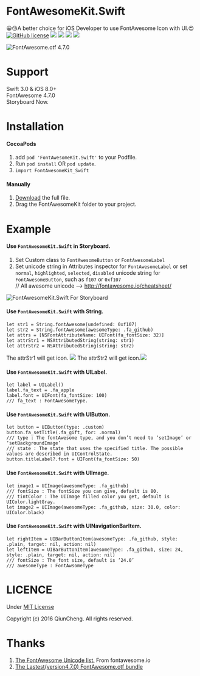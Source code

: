FontAwesomeKit.Swift
========
😀😘A better choice for iOS Developer to use FontAwesome Icon with UI.😍     
[![GitHub license](https://img.shields.io/badge/license-MIT-blue.svg)](https://raw.githubusercontent.com/qiuncheng/FontAwesomeKit.Swift/master/LICENSE)
[![](https://img.shields.io/badge/Pod-v0.4.0-brightgreen.svg)](https://cocoapods.org/pods/FontAwesomeKit.Swift)
[![](https://img.shields.io/badge/support-iOS8-lightgrey.svg)](https://github.com/qiuncheng/FontAwesomeKit.Swift)
[![](https://img.shields.io/badge/platform-iOS-yellow.svg)](https://github.com/qiuncheng/FontAwesomeKit.Swift)
[![](https://img.shields.io/badge/Swift-3.0-yellowgreen.svg)](https://github.com/qiuncheng/FontAwesomeKit.Swift)

![FontAwesome.otf 4.7.0](https://raw.githubusercontent.com/qiuncheng/FontAwesomeKit.Swift/master/Screenshots/FontAwesomeKitExample.png)

Support
========
Swift 3.0 & iOS 8.0+   
FontAwesome 4.7.0  
Storyboard Now.

Installation
========
#### CocoaPods
1. add `pod 'FontAwesomeKit.Swift'` to your Podfile.
2. Run `pod install` OR `pod update`.
3. `import FontAwesomeKit_Swift`

#### Manually
1. [Download](https://github.com/qiuncheng/FontAwesomeKit.Swift/archive/master.zip) the full file.
2. Drag the FontAwesomeKit folder to your project.

Example
========

#### Use `FontAwesomeKit.Swift` in Storyboard. 
 1. Set Custom class to `FontAwesomeButton` or `FontAwesomeLabel`
 2. Set unicode string in Attributes inspector for `FontAwesomeLabel` or set `normal`, `highlighted`, `selected`, `disabled` unicode string for `FontAwesomeButton`, such as `f107` or `0xf107`  
 // All awesome unicode --> http://fontawesome.io/cheatsheet/


![FontAwesomeKit.Swift For Storyboard](https://raw.githubusercontent.com/qiuncheng/FontAwesomeKit.Swift/master/Screenshots/storyboard.jpg)

#### Use `FontAwesomeKit.Swift` with String.
```
let str1 = String.fontAwesome(undefined: 0xf107)
let str2 = String.fontAwesome(awesomeType: .fa_github)
let attrs = [NSFontAttributeName: UIFont(fa_fontSize: 32)]
let attrStr1 = NSAttributedString(string: str1)
let attrStr2 = NSAttributedString(string: str2)
```
The attrStr1 will get icon. ![](http://7xk67j.com1.z0.glb.clouddn.com/gift.png)
The attrStr2 will get icon.![](http://7xk67j.com1.z0.glb.clouddn.com/github.png)
#### Use `FontAwesomeKit.Swift` with UILabel.
```
let label = UILabel()
label.fa_text = .fa_apple
label.font = UIFont(fa_fontSize: 100)
/// fa_text : FontAwesomeType.
```
#### Use `FontAwesomeKit.Swift` with UIButton.
```
let button = UIButton(type: .custom)
button.fa_setTitle(.fa_gift, for: .normal)
/// type : The fontAwesome type, and you don’t need to ‘setImage’ or ‘setBackgroundImage’
/// state : The state that uses the specified title. The possible values are described in UIControlState.
button.titleLabel?.font = UIFont(fa_fontSize: 50)
```
#### Use `FontAwesomeKit.Swift` with UIImage.
```
let image1 = UIImage(awesomeType: .fa_github)
/// fontSize : The fontSize you can give, default is 80.
/// tintColor : The UIImage filled color you get, default is UIColor.lightGray.
let image2 = UIImage(awesomeType: .fa_github, size: 30.0, color: UIColor.black)
```
#### Use `FontAwesomeKit.Swift` with UINavigationBarItem.
```
let rightItem = UIBarButtonItem(awesomeType: .fa_github, style: .plain, target: nil, action: nil)
let leftItem = UIBarButtonItem(awesomeType: .fa_github, size: 24, style: .plain, target: nil, action: nil)
/// fontSize : The font size, default is ‘24.0’
/// awesomeType : FontAwsomeType
```

LICENCE
========
Under [MIT License](https://github.com/qiuncheng/FontAwesomeKit.Swift/blob/master/LICENSE)

Copyright (c) 2016 QiunCheng. All rights reserved.

Thanks
========
1. [The FontAwesome Unicode list.](http://fontawesome.io/cheatsheet/) From fontawesome.io
2. [The Lastest(version4.7.0) FontAwesome.otf bundle](http://fontawesome.io/assets/font-awesome-4.7.0.zip)
